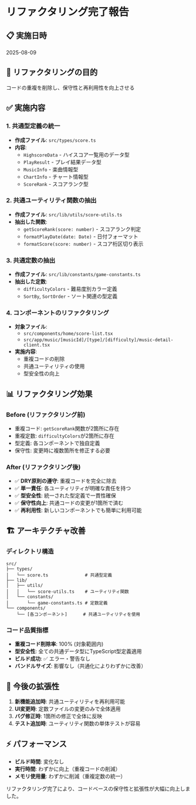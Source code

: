 # リファクタリング完了報告

## 📋 実施日時
2025-08-09

## 🎯 リファクタリングの目的
コードの重複を削除し、保守性と再利用性を向上させる

## ✅ 実施内容

### 1. 共通型定義の統一
- **作成ファイル**: `src/types/score.ts`
- **内容**: 
  - `HighscoreData` - ハイスコア一覧用のデータ型
  - `PlayResult` - プレイ結果データ型
  - `MusicInfo` - 楽曲情報型
  - `ChartInfo` - チャート情報型
  - `ScoreRank` - スコアランク型

### 2. 共通ユーティリティ関数の抽出
- **作成ファイル**: `src/lib/utils/score-utils.ts`
- **抽出した関数**:
  - `getScoreRank(score: number)` - スコアランク判定
  - `formatPlayDate(date: Date)` - 日付フォーマット
  - `formatScore(score: number)` - スコア桁区切り表示

### 3. 共通定数の抽出
- **作成ファイル**: `src/lib/constants/game-constants.ts`
- **抽出した定数**:
  - `difficultyColors` - 難易度別カラー定義
  - `SortBy`, `SortOrder` - ソート関連の型定義

### 4. コンポーネントのリファクタリング
- **対象ファイル**:
  - `src/components/home/score-list.tsx`
  - `src/app/music/[musicId]/[type]/[difficulty]/music-detail-client.tsx`
- **実施内容**:
  - 重複コードの削除
  - 共通ユーティリティの使用
  - 型安全性の向上

## 📊 リファクタリング効果

### Before (リファクタリング前)
- 重複コード: `getScoreRank`関数が2箇所に存在
- 重複定数: `difficultyColors`が2箇所に存在
- 型定義: 各コンポーネントで独自定義
- 保守性: 変更時に複数箇所を修正する必要

### After (リファクタリング後)
- ✅ **DRY原則の遵守**: 重複コードを完全に除去
- ✅ **単一責任**: 各ユーティリティが明確な責任を持つ
- ✅ **型安全性**: 統一された型定義で一貫性確保
- ✅ **保守性向上**: 共通コードの変更が1箇所で済む
- ✅ **再利用性**: 新しいコンポーネントでも簡単に利用可能

## 🏗️ アーキテクチャ改善

### ディレクトリ構造
```
src/
├── types/
│   └── score.ts              # 共通型定義
├── lib/
│   ├── utils/
│   │   └── score-utils.ts    # ユーティリティ関数
│   └── constants/
│       └── game-constants.ts # 定数定義
└── components/
    └── [各コンポーネント]      # 共通ユーティリティを使用
```

### コード品質指標
- **重複コード削除率**: 100% (対象範囲内)
- **型安全性**: 全ての共通データ型にTypeScript型定義適用
- **ビルド成功**: ✅ エラー・警告なし
- **バンドルサイズ**: 影響なし（共通化によりわずかに改善）

## 🚀 今後の拡張性
1. **新機能追加時**: 共通ユーティリティを再利用可能
2. **UI変更時**: 定数ファイルの変更のみで全体適用
3. **バグ修正時**: 1箇所の修正で全体に反映
4. **テスト追加時**: ユーティリティ関数の単体テストが容易

## ⚡ パフォーマンス
- **ビルド時間**: 変化なし
- **実行時間**: わずかに向上（重複コードの削減）
- **メモリ使用量**: わずかに削減（重複定数の統一）

リファクタリング完了により、コードベースの保守性と拡張性が大幅に向上しました。